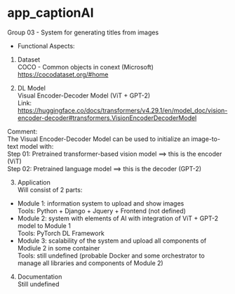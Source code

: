 # app_captionAI
Group 03 - System for generating titles from images  

* Functional Aspects:  

1) Dataset  
COCO - Common objects in conext (Microsoft)  
https://cocodataset.org/#home  

2) DL Model  
Visual Encoder-Decoder Model (ViT + GPT-2)  
Link: https://huggingface.co/docs/transformers/v4.29.1/en/model_doc/vision-encoder-decoder#transformers.VisionEncoderDecoderModel  

Comment:  
The Visual Encoder-Decoder Model can be used to initialize an image-to-text model with:  
Step 01: Pretrained transformer-based vision model ==> this is the encoder (ViT)  
Step 02: Pretrained language model ==> this is the decoder (GPT-2)  

3) Application  
Will consist of 2 parts:  
- Module 1: information system to upload and show images  
  Tools: Python + Django + Jquery + Frontend (not defined)  
- Module 2: system with elements of AI with integration of ViT + GPT-2 model to Module 1  
  Tools: PyTorch DL Framework  
- Module 3: scalability of the system and upload all components of Modiule 2 in some container  
  Tools: still undefined (probable Docker and some orchestrator to manage all libraries and components of Module 2)  

4) Documentation  
  Still undefined  
  
